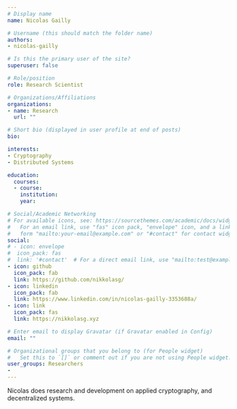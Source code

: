 ```yaml
---
# Display name
name: Nicolas Gailly

# Username (this should match the folder name)
authors:
- nicolas-gailly

# Is this the primary user of the site?
superuser: false

# Role/position
role: Research Scientist

# Organizations/Affiliations
organizations:
- name: Research
  url: ""

# Short bio (displayed in user profile at end of posts)
bio:

interests:
- Cryptography
- Distributed Systems

education:
  courses:
  - course:
    institution:
    year:

# Social/Academic Networking
# For available icons, see: https://sourcethemes.com/academic/docs/widgets/#icons
#   For an email link, use "fas" icon pack, "envelope" icon, and a link in the
#   form "mailto:your-email@example.com" or "#contact" for contact widget.
social:
# - icon: envelope
#  icon_pack: fas
#  link: '#contact'  # For a direct email link, use "mailto:test@example.org".
- icon: github
  icon_pack: fab
  link: https://github.com/nikkolasg/
- icon: linkedin
  icon_pack: fab
  link: https://www.linkedin.com/in/nicolas-gailly-3353688a/
- icon: link
  icon_pack: fas
  link: https://nikkolasg.xyz

# Enter email to display Gravatar (if Gravatar enabled in Config)
email: ""

# Organizational groups that you belong to (for People widget)
#   Set this to `[]` or comment out if you are not using People widget.  
user_groups: Researchers
-
---
```


Nicolas does research and development on applied cryptography, and decentralized systems.
